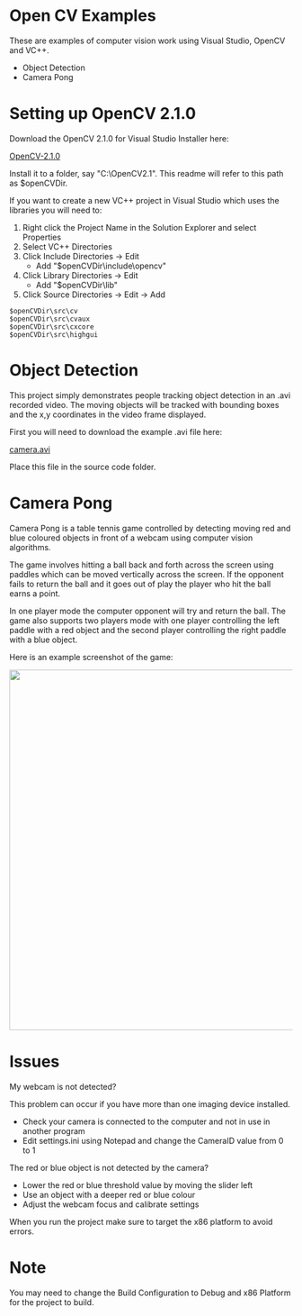 # Open CV Examples

These are examples of computer vision work using Visual Studio, OpenCV and VC++.

* Object Detection
* Camera Pong

# Setting up OpenCV 2.1.0

Download the OpenCV 2.1.0 for Visual Studio Installer here:

[OpenCV-2.1.0](https://drive.google.com/file/d/1jSO7ugMoLimJsyJjdkMbSc36Cxw1sDCq/view?usp=sharing)

Install it to a folder, say "C:\OpenCV2.1\". This readme will refer to this path as $openCVDir.

If you want to create a new VC++ project in Visual Studio which uses the libraries you will need to:

1. Right click the Project Name in the Solution Explorer and select Properties
2. Select VC++ Directories
3. Click Include Directories -> Edit
   - Add "$openCVDir\include\opencv"
4. Click Library Directories -> Edit
   - Add "$openCVDir\lib"
5. Click Source Directories -> Edit -> Add
```
$openCVDir\src\cv
$openCVDir\src\cvaux
$openCVDir\src\cxcore
$openCVDir\src\highgui
```

# Object Detection

This project simply demonstrates people tracking object detection in an .avi recorded video. The moving objects will be tracked with bounding boxes and the x,y coordinates in the video frame displayed.

First you will need to download the example .avi file here:

[camera.avi](https://drive.google.com/file/d/1431a-mrQY5g9dcfeTn_L41vZ0kRMB58S/view?usp=sharing)

Place this file in the source code folder.

# Camera Pong

Camera Pong is a table tennis game controlled by detecting moving red and blue coloured objects in front of a webcam using computer vision algorithms.

The game involves hitting a ball back and forth across the screen using paddles which can be moved vertically across the screen. If the opponent fails to return the ball and it goes out of play the player who hit the ball earns a point.  

In one player mode the computer opponent will try and return the ball. The game also supports two players mode with one player controlling the left paddle with a red object and the second player controlling the right paddle with a blue object. 

Here is an example screenshot of the game:

<img src='https://drive.google.com/uc?id=1Y8rrSbdoV2Np6y-cEyxfL-wxRfAEzI1Y' width='640'>

# Issues

My webcam is not detected? 

This problem can occur if you have more than one imaging device installed. 

- Check your camera is connected to the computer and not in use in another program
- Edit settings.ini using Notepad and change the CameraID value from 0 to 1

The red or blue object is not detected by the camera?

- Lower the red or blue threshold value by moving the slider left 
- Use an object with a deeper red or blue colour
- Adjust the webcam focus and calibrate settings 

When you run the project make sure to target the x86 platform to avoid errors.

# Note

You may need to change the Build Configuration to Debug and x86 Platform for the project to build.











